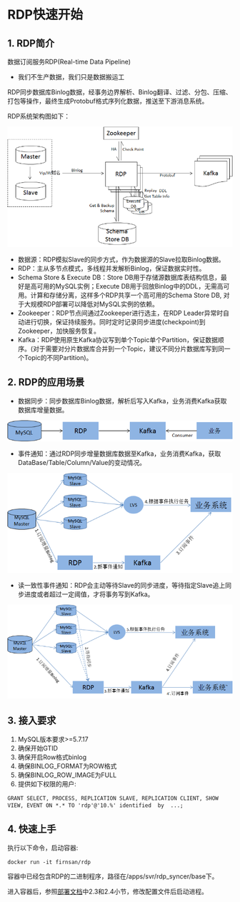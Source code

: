 # RDP快速开始
## 1. RDP简介
数据订阅服务RDP(Real-time Data Pipeline)

- 我们不生产数据，我们只是数据搬运工

RDP同步数据库Binlog数据，经事务边界解析、Binlog翻译、过滤、分包、压缩、打包等操作，最终生成Protobuf格式序列化数据，推送至下游消息系统。

RDP系统架构图如下：

![system_struct](../1.0/pictures/system_struct.png)
 - 数据源：RDP模拟Slave的同步方式，作为数据源的Slave拉取Binlog数据。
 - RDP：主从多节点模式，多线程并发解析Binlog，保证数据实时性。
 - Schema Store & Execute DB：Store DB用于存储源数据库表结构信息，最好是高可用的MySQL实例；Execute DB用于回放Binlog中的DDL，无需高可用。计算和存储分离，这样多个RDP共享一个高可用的Schema Store DB, 对于大规模RDP部署可以降低对MySQL实例的依赖。
 - Zookeeper：RDP节点间通过Zookeeper进行选主，在RDP Leader异常时自动进行切换，保证持续服务。同时定时记录同步进度(checkpoint)到Zookeeper，加快服务恢复。
 - Kafka：RDP使用原生Kafka协议写到单个Topic单个Partition，保证数据顺序。(对于需要对分片数据库合并到一个Topic，建议不同分片数据库写到同一个Topic的不同Partition)。


## 2. RDP的应用场景

 - 数据同步：同步数据库Binlog数据，解析后写入Kafka，业务消费Kafka获取数据库增量数据。

![scenario_1](../1.0/pictures/scenario_1.png)

 - 事件通知：通过RDP同步增量数据库数据至Kafka，业务消费Kafka，获取DataBase/Table/Column/Value的变动情况。

![scenario_2](../1.0/pictures/scenario_2.png)

 - 读一致性事件通知：RDP会主动等待Slave的同步进度，等待指定Slave追上同步进度或者超过一定阈值，才将事务写到Kafka。

![scenario_3](../1.0/pictures/scenario_3.png)

## 3. 接入要求

1. MySQL版本要求>=5.7.17
2. 确保开始GTID
3. 确保开启Row格式binlog
4. 确保BINLOG_FORMAT为ROW格式
5. 确保BINLOG_ROW_IMAGE为FULL
6. 提供如下权限的用户:
```
GRANT SELECT, PROCESS, REPLICATION SLAVE, REPLICATION CLIENT, SHOW VIEW, EVENT ON *.* TO 'rdp'@'10.%' identified  by  ...;
```

## 4. 快速上手
执行以下命令，启动容器:

```
docker run -it firnsan/rdp
```
容器中已经包含RDP的二进制程序，路径在/apps/svr/rdp_syncer/base下。

进入容器后，参照[部署文档](./rdp-deployment.md)中2.3和2.4小节，修改配置文件后启动进程。

